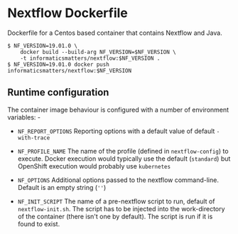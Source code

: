 # Nextflow Dockerfile
Dockerfile for a Centos based container that contains Nextflow and Java.

    $ NF_VERSION=19.01.0 \
        docker build --build-arg NF_VERSION=$NF_VERSION \
        -t informaticsmatters/nextflow:$NF_VERSION .
    $ NF_VERSION=19.01.0 docker push informaticsmatters/nextflow:$NF_VERSION
    
## Runtime configuration
The container image behaviour is configured with a number of
environment variables: -

-   `NF_REPORT_OPTIONS` Reporting options with a default value
                        of default `-with-trace`
                        
-   `NF_PROFILE_NAME`   The name of the profile (defined in `nextflow-config`)
                        to execute. Docker execution would typically use the
                        default (`standard`) but OpenShift execution
                        would probably use `kubernetes`
                        
-   `NF_OPTIONS`        Additional options passed to the nextflow command-line.
                        Default is an empty string (`''`)
                        
-   `NF_INIT_SCRIPT`    The name of a pre-nextflow script to run,
                        default of `nextflow-init.sh`. The script has to be
                        injected into the work-directory of the container
                        (there isn't one by default).
                        The script is run if it is found to exist.
